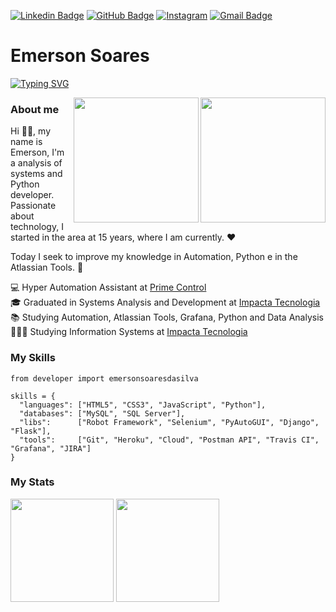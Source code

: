 [![Linkedin Badge](https://img.shields.io/badge/-LinkedIn-0077B5?style=flat&logo=Linkedin&logoColor=white&link=https://www.linkedin.com/in/chrissgon/)](https://www.linkedin.com/in/emersonsoaresdasilva/) [![GitHub Badge](https://img.shields.io/badge/-GitHub-242A2D?style=flat&logo=GitHub&logoColor=white&link=https://github.com/emersonsoaresdasilva/)](https://github.com/emersonsoaresdasilva/) [![Instagram](https://img.shields.io/badge/-Instagram-D42F8A?style=flat&logo=Instagram&logoColor=white&link=https://www.instagram.com/emer.soares/)](https://www.instagram.com/emer.soares/) [![Gmail Badge](https://img.shields.io/badge/-Gmail-c14438?style=flat-square&logo=Gmail&logoColor=white&link=mailto:emersonsoares2001@gmail.com)](mailto:emersonsoares2001@gmail.com)

# Emerson Soares
[![Typing SVG](https://readme-typing-svg.herokuapp.com?color=2d98ff&width=550&height=40&lines=Python+and+RPA+developer+%F0%9F%A4%96;Graduated+in+Systems+Analysis+and+Development+%F0%9F%8E%93;Studying+Information+Systems+%F0%9F%91%A8%F0%9F%8F%BB%E2%80%8D%F0%9F%92%BB;Hyperautomation+Assistant+at+Prime+Control+%F0%9F%A6%B8%F0%9F%8F%BB%E2%80%8D%E2%99%82%EF%B8%8F)](https://git.io/typing-svg)

<img align="right" src="https://i.imgur.com/wDJhZvs.png" height="200">
<img align="right" src="https://i.imgur.com/R1gPAj6.png" height="200">

### About me
Hi 👋🏻, my name is Emerson, I'm a analysis of systems and Python developer. Passionate about technology, I started in the area at 15 years, where I am currently. ❤️ <br>

Today I seek to improve my knowledge in Automation, Python e in the Atlassian Tools. 🚀 <br>

💻 Hyper Automation Assistant at [Prime Control](https://www.primecontrol.com.br/) <br>
🎓 Graduated in Systems Analysis and Development at [Impacta Tecnologia](https://www.impacta.edu.br) <br>
📚 Studying Automation, Atlassian Tools, Grafana, Python and Data Analysis <br>
👨🏻‍💻 Studying Information Systems at [Impacta Tecnologia](https://www.impacta.edu.br) <br>
</p>

### My Skills

```python3
from developer import emersonsoaresdasilva

skills = {
  "languages": ["HTML5", "CSS3", "JavaScript", "Python"],
  "databases": ["MySQL", "SQL Server"],
  "libs":      ["Robot Framework", "Selenium", "PyAutoGUI", "Django", "Flask"],
  "tools":     ["Git", "Heroku", "Cloud", "Postman API", "Travis CI", "Grafana", "JIRA"]
}
```

### My Stats

<div>
    <img height="165em" src="https://github-readme-stats.vercel.app/api?username=emersonsoaresdasilva&theme=dark&show_icons=true&include_all_commits=true"/>
    <img height="165em" src="https://github-readme-stats.vercel.app/api/top-langs/?username=emersonsoaresdasilva&layout=compact&langs_count=4&theme=dark&show_icons=true"/>
</div>